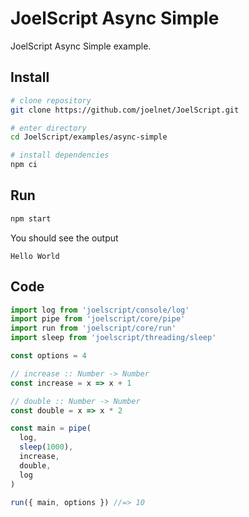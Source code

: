 # JoelScript Async Simple

JoelScript Async Simple example.

## Install

```bash
# clone repository
git clone https://github.com/joelnet/JoelScript.git

# enter directory
cd JoelScript/examples/async-simple

# install dependencies
npm ci
```

## Run

```bash
npm start
```

You should see the output

```
Hello World
```

## Code

```javascript
import log from 'joelscript/console/log'
import pipe from 'joelscript/core/pipe'
import run from 'joelscript/core/run'
import sleep from 'joelscript/threading/sleep'

const options = 4

// increase :: Number -> Number
const increase = x => x + 1

// double :: Number -> Number
const double = x => x * 2

const main = pipe(
  log,
  sleep(1000),
  increase,
  double,
  log
)

run({ main, options }) //=> 10
```